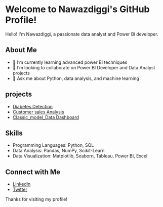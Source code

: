 # Welcome to Nawazdiggi's GitHub Profile!

Hello! I'm Nawazdiggi, a passionate data analyst and Power Bi developer.

## About Me
- 🌱 I’m currently learning advanced power BI techniques
- 👯 I’m looking to collaborate on Power BI  Developer and Data Analyst projects
- 💬 Ask me about Python, data analysis, and machine learning

## projects
- [Diabetes Detection](https://github.com/your-repo-link)
- [Customer sales Analysis](https://github.com/Nawazdiggi/Power-bi-project/blob/main/Madhav_sales%20dashboard.png)
- [Classic_model_Data Dashboard](https://github.com/Nawazdiggi/Power-bi-project/blob/main/Classic_model_dashboard.png)

## Skills
- Programming Languages: Python, SQL
- Data Analysis: Pandas, NumPy, Scikit-Learn
- Data Visualization: Matplotlib, Seaborn, Tableau, Power BI, Excel

## Connect with Me
- [LinkedIn](https://www.linkedin.com/in/your-linkedin)
- [Twitter](https://twitter.com/your-twitter)

Thanks for visiting my profile!


<!---
Nawazdiggi/Nawazdiggi is a ✨ special ✨ repository because its `README.md` (this file) appears on your GitHub profile.
You can click the Preview link to take a look at your changes.
--->

